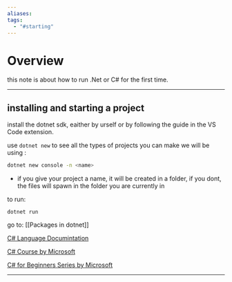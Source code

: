 ```yaml
---
aliases: 
tags:
  - "#starting"
---
```

# Overview

this note is about how to run .Net or C# for the first time.

---
## installing and starting a project

install the dotnet sdk, eaither by urself or by following the guide in the VS Code extension.

use `dotnet new` to see all the types of projects you can make
we will be using :

```bash
dotnet new console -n <name>
```
- if you give your project a name, it will be created in a folder, if you dont, the files will spawn in the folder  you are currently in

to run:
```
dotnet run
```

go to: [[Packages in dotnet]]

[C# Language Documintation ](https://learn.microsoft.com/en-us/dotnet/csharp/)

[C# Course by Microsoft](https://learn.microsoft.com/en-us/training/paths/get-started-c-sharp-part-1/)

[C# for Beginners Series by Microsoft](https://www.youtube.com/playlist?list=PLdo4fOcmZ0oULFjxrOagaERVAMbmG20Xe)

---

